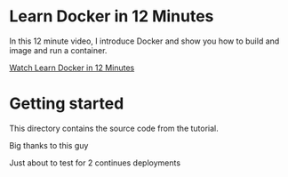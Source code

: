 # Learn Docker in 12 Minutes

In this 12 minute video, I introduce Docker and show you how to build and image and run a container.

[Watch Learn Docker in 12 Minutes](https://youtu.be/YFl2mCHdv24)

# Getting started

This directory contains the source code from the tutorial.

Big thanks to this guy

Just about to test for 2 continues deployments
